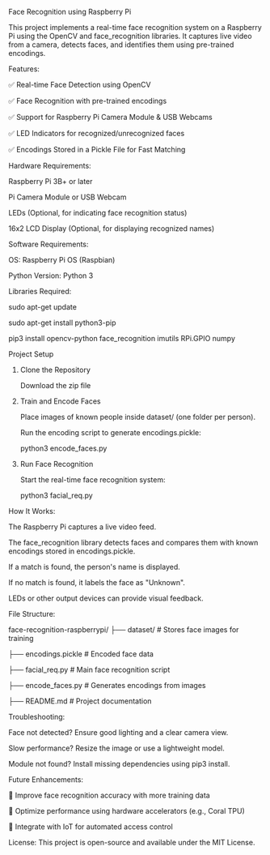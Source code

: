 Face Recognition using Raspberry Pi

This project implements a real-time face recognition system on a Raspberry Pi using the OpenCV and face_recognition libraries. It captures live video from a camera, detects faces, and identifies them using pre-trained encodings.

Features:

✅ Real-time Face Detection using OpenCV

✅ Face Recognition with pre-trained encodings

✅ Support for Raspberry Pi Camera Module & USB Webcams

✅ LED Indicators for recognized/unrecognized faces

✅ Encodings Stored in a Pickle File for Fast Matching



Hardware Requirements:

Raspberry Pi 3B+ or later

Pi Camera Module or USB Webcam

LEDs (Optional, for indicating face recognition status)

16x2 LCD Display (Optional, for displaying recognized names)



Software Requirements:

OS: Raspberry Pi OS (Raspbian)

Python Version: Python 3


Libraries Required:

sudo apt-get update

sudo apt-get install python3-pip

pip3 install opencv-python face_recognition imutils RPi.GPIO numpy

Project Setup

1. Clone the Repository

    Download the zip file

2. Train and Encode Faces
 
    Place images of known people inside dataset/ (one folder per person).

    Run the encoding script to generate encodings.pickle:

    python3 encode_faces.py

4. Run Face Recognition
 
    Start the real-time face recognition system:

    python3 facial_req.py


How It Works:

The Raspberry Pi captures a live video feed.

The face_recognition library detects faces and compares them with known encodings stored in encodings.pickle.

If a match is found, the person's name is displayed.

If no match is found, it labels the face as "Unknown".

LEDs or other output devices can provide visual feedback.



File Structure:


face-recognition-raspberrypi/
├── dataset/                # Stores face images for training

├── encodings.pickle        # Encoded face data

├── facial_req.py           # Main face recognition script

├── encode_faces.py         # Generates encodings from images

├── README.md               # Project documentation


Troubleshooting:

Face not detected? Ensure good lighting and a clear camera view.

Slow performance? Resize the image or use a lightweight model.

Module not found? Install missing dependencies using pip3 install.


Future Enhancements:

🔹 Improve face recognition accuracy with more training data

🔹 Optimize performance using hardware accelerators (e.g., Coral TPU)

🔹 Integrate with IoT for automated access control


License:
This project is open-source and available under the MIT License.

